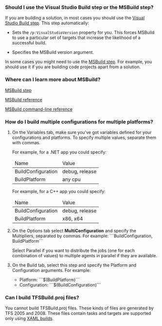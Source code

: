 ### Should I use the Visual Studio Build step or the MSBuild step?

If you are building a solution, in most cases you should use the [Visual Studio Build step](../build-release/visual-studio-build.md). This step automatically:

* Sets the ```/p:VisualStudioVersion``` property for you. This forces MSBuild to use a particular set of targets that increase the likelihood of a successful build. 

* Specifies the MSBuild version argument.

In some cases you might need to use the [MSBuild step](../build-release/msbuild.md). For example, you should use it if you are building code projects apart from a solution.

### Where can I learn more about MSBuild?

[MSBuild step](../build-release/msbuild.md)

[MSBuild reference](https://msdn.microsoft.com/en-us/library/dd393574.aspx)

[MSBuild command-line reference](https://msdn.microsoft.com/en-us/library/ms164311.aspx)

<a name="multiconfiguration"></a>
### How do I build multiple configurations for multiple platforms?

<ol>
<li><p>
On the Variables tab, make sure you've got variables defined for your configurations and platforms. To specify multiple values, separate them with commas.
</p>
<p>For example, for a .NET app you could specify:</p>
<table>
<thead>
<tr>
<td>Name</td>
<td>Value</td>
</tr>
</thead>
<tr>
<td>BuildConfiguration</td>
<td>debug, release</td>
</tr>
<tr>
<td>BuildPlatform</td>
<td>any cpu</td>
</tr>
</table>

<p>For example, for a C++ app you could specify:</p>
<table>
<thead>
<tr>
<td>Name</td>
<td>Value</td>
</tr>
</thead>
<tr>
<td>BuildConfiguration</td>
<td>debug, release</td>
</tr>
<tr>
<td>BuildPlatform</td>
<td>x86, x64</td>
</tr>
</table>
</li>
<li><p>On the Options tab select <strong>MultiConfiguration</strong> and specify the Multipliers, separated by commas. For example: ```BuildConfiguration, BuildPlatform```</p>
<p>Select Parallel if you want to distribute the jobs (one for each combination of values) to multiple agents in parallel if they are available.</p>
</li>
<li><p>On the Build tab, select this step and specify the Platform and Configuration arguments. For example:</p>
<ul>
<li>Platform: ```$(BuildPlatform)```</li>
<li>Configuration: ```$(BuildConfiguration)```</li>
</ul>
</li>
</ol>

### Can I build TFSBuild.proj files?

You cannot build TFSBuild.proj files. These kinds of files are generated by TFS 2005 and 2008.  These files contain tasks and targets are supported only using [XAML builds](http://msdn.microsoft.com/en-us/library/ms181709%28v=vs.120%29.aspx).
